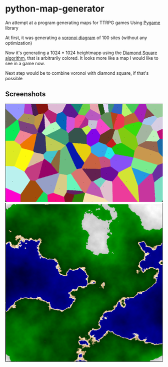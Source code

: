 # python-map-generator
An attempt at a program generating maps for TTRPG games
Using [Pygame](https://www.pygame.org) library

At first, it was generating a [voronoi diagram](https://en.wikipedia.org/wiki/Voronoi_diagram) of 100 sites
(without any optimization)

Now it's generating a 1024 * 1024 heightmapp using the [Diamond Square algorithm](https://en.wikipedia.org/wiki/Diamond-square_algorithm),
that is arbitrarily colored. It looks more like a map I would like to see in a game now. 

Next step would be to combine voronoi with diamond square, if that's possible


## Screenshots
![First voronoi iteration](screenshots/voronoi_first_iteration.png)
![Diamond Square heightmap](screenshots/apres.png)



